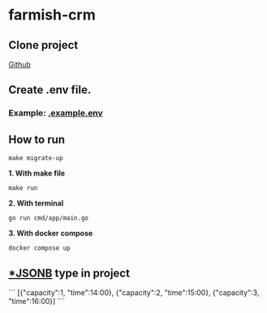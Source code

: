 # farmish-crm


<h2>Clone project</h2>
<a href="https://github.com/dostonshernazarov/farm-competition">Github</a>

<h2>Create .env file. </h2>
<h3>Example: <a href="./.env">.example.env</a> </h3>

<h2>How to run</h2>

```
make migrate-up
```

**1. With make file** <br>

```
make run
```

**2. With terminal** <br>

```
go run cmd/app/main.go
```

**3. With docker compose** <br>

```
docker compose up
```

<h2><a href="https://www.postgresql.org/docs/current/datatype-json.html">*JSONB</a> type in project</h2>
```
[{"capacity":1, "time":14:00}, {"capacity":2, "time":15:00}, {"capacity":3, "time":16:00}]
```
